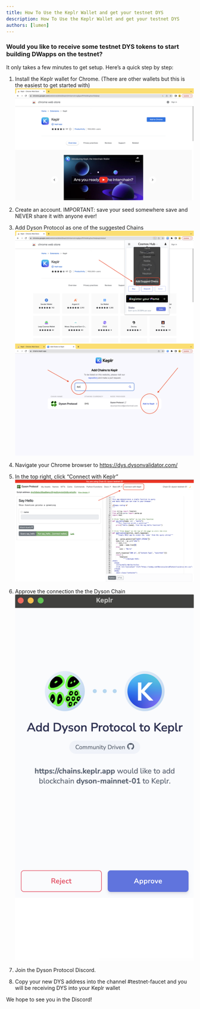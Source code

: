 ```yaml
---
title: How To Use the Keplr Wallet and get your testnet DYS
description: How To Use the Keplr Wallet and get your testnet DYS
authors: [lumen]
---
```


### Would you like to receive some testnet DYS tokens to start building DWapps on the testnet?

It only takes a few minutes to get setup. Here’s a quick step by step:

1. Install the Keplr wallet for Chrome. (There are other wallets but this is the easiest to get started with)
![](./KeplrExtension.png)

2. Create an account.
IMPORTANT: save your seed somewhere save and NEVER share it with anyone ever!

3. Add Dyson Protocol as one of the suggested Chains
![](./HowToUseKeplrWallet2.png)
![](./HowToUseKeplrWallet3.png)

4. Navigate your Chrome browser to https://dys.dysonvalidator.com/

5. In the top right, click “Connect with Keplr”
![](./HowToUseKeplrWallet1.png)

6. Approve the connection the the Dyson Chain
![](./HowToUseKeplrWallet4.png)

7. Join the Dyson Protocol Discord.

8. Copy your new DYS address into the channel #testnet-faucet and you will be receiving DYS into your Keplr wallet

We hope to see you in the Discord!



